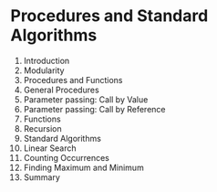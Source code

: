 Procedures and Standard Algorithms
==================================

1. Introduction
2. Modularity
3. Procedures and Functions
4. General Procedures
5. Parameter passing: Call by Value
6. Parameter passing: Call by Reference
7. Functions
8. Recursion
9. Standard Algorithms
10. Linear Search
11. Counting Occurrences
12. Finding Maximum and Minimum
13. Summary

